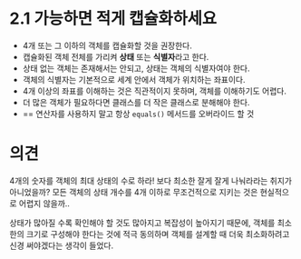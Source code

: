 # 2.1 가능하면 적게 캡슐화하세요
- 4개 또는 그 이하의 객체를 캡슐화할 것을 권장한다.
- 캡슐화된 객체 전체를 가리켜 **상태** 또는 **식별자**라고 한다.
- 상태 없는 객체는 존재해서는 안되고, 상태는 객체의 식별자여야 한다.
- 객체의 식별자는 기본적으로 세계 안에서 객체가 위치하는 좌표이다.
- 4개 이상의 좌표를 이해하는 것은 직관적이지 못하며, 객체를 이해하기도 어렵다.
- 더 많은 객체가 필요하다면 클래스를 더 작은 클래스로 분해해야 한다.
- == 연산자를 사용하지 말고 항상 `equals()` 메서드를 오버라이드 할 것

# 의견
4개의 숫자를 객체의 최대 상태의 수로 하라! 보다 최소한 잘게 잘게 나눠라라는 취지가 아니었을까? 모든 객체의 상태 개수를 4개 이하로 무조건적으로 지키는 것은 현실적으로 어렵지 않을까..

상태가 많아질 수록 확인해야 할 것도 많아지고 복잡성이 높아지기 때문에, 객체를 최소한의 크기로 구성해야 한다는 것에 적극 동의하며 객체를 설계할 때 더욱 최소화하려고 신경 써야겠다는 생각이 들었다.